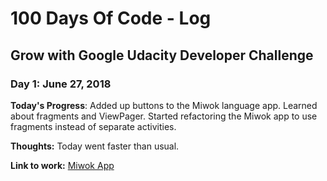 # 100 Days Of Code - Log
## Grow with Google Udacity Developer Challenge

### Day 1: June 27, 2018

**Today's Progress**: Added up buttons to the Miwok language app. Learned about fragments and ViewPager. Started refactoring the Miwok app to use fragments instead of separate activities.

**Thoughts:** Today went faster than usual.

**Link to work:** [Miwok App](https://github.com/yummywakame/ud839_Miwok)

